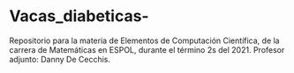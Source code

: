 # Vacas_diabeticas-
Repositorio para la materia de Elementos de Computación Científica, de la carrera de Matemáticas en ESPOL, durante el término 2s  del 2021. Profesor adjunto: Danny De Cecchis.

